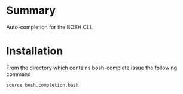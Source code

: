 # Summary

Auto-completion for the BOSH CLI. 

# Installation

From the directory which contains bosh-complete issue the following command

```
source bosh.completion.bash
```
